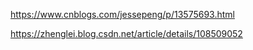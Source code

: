 https://www.cnblogs.com/jessepeng/p/13575693.html

https://zhenglei.blog.csdn.net/article/details/108509052
